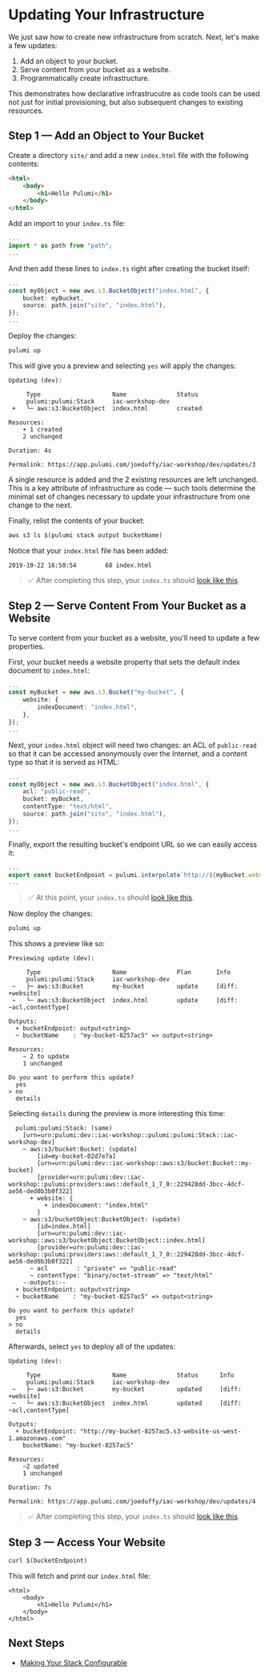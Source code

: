 # Updating Your Infrastructure

We just saw how to create new infrastructure from scratch. Next, let's make a few updates:

1. Add an object to your bucket.
2. Serve content from your bucket as a website.
3. Programmatically create infrastructure.

This demonstrates how declarative infrastrucutre as code tools can be used not just for initial provisioning, but also subsequent changes to existing resources.

## Step 1 &mdash; Add an Object to Your Bucket

Create a directory `site/` and add a new `index.html` file with the following contents:

```html
<html>
    <body>
        <h1>Hello Pulumi</h1>
    </body>
</html>
```

Add an import to your `index.ts` file:

```typescript
...
import * as path from "path";
...
```

And then add these lines to `index.ts` right after creating the bucket itself:

```typescript
...
const myObject = new aws.s3.BucketObject("index.html", {
    bucket: myBucket,
    source: path.join("site", "index.html"),
});
...
```

Deploy the changes:

```bash
pulumi up
```

This will give you a preview and selecting `yes` will apply the changes:

```
Updating (dev):

     Type                    Name              Status
     pulumi:pulumi:Stack     iac-workshop-dev
 +   └─ aws:s3:BucketObject  index.html        created

Resources:
    + 1 created
    2 unchanged

Duration: 4s

Permalink: https://app.pulumi.com/joeduffy/iac-workshop/dev/updates/3
```

A single resource is added and the 2 existing resources are left unchanged. This is a key attribute of infrastructure as code &mdash; such tools determine the minimal set of changes necessary to update your infrastructure from one change to the next.

Finally, relist the contents of your bucket:

```bash
aws s3 ls $(pulumi stack output bucketName)
```

Notice that your `index.html` file has been added:

```
2019-10-22 16:50:54        68 index.html
```

> :white_check_mark: After completing this step, your `index.ts` should [look like this](./03-updating-your-infrastructure/step1.ts).

## Step 2 &mdash; Serve Content From Your Bucket as a Website

To serve content from your bucket as a website, you'll need to update a few properties.

First, your bucket needs a website property that sets the default index document to `index.html`:

```typescript
...
const myBucket = new aws.s3.Bucket("my-bucket", {
    website: {
        indexDocument: "index.html",
    },
});
...
```

Next, your `index.html` object will need two changes: an ACL of `public-read` so that it can be accessed anonymously over the Internet, and a content type so that it is served as HTML:

```typescript
...
const myObject = new aws.s3.BucketObject("index.html", {
    acl: "public-read",
    bucket: myBucket,
    contentType: "text/html",
    source: path.join("site", "index.html"),
});
...
```

Finally, export the resulting bucket's endpoint URL so we can easily access it:

```typescript
...
export const bucketEndpoint = pulumi.interpolate`http://${myBucket.websiteEndpoint}`;
...
```

> :white_check_mark: At this point, your `index.ts` should [look like this](./03-updating-your-infrastructure/step2.ts).

Now deploy the changes:

```bash
pulumi up
```

This shows a preview like so:

```
Previewing update (dev):

     Type                    Name              Plan       Info
     pulumi:pulumi:Stack     iac-workshop-dev
 ~   ├─ aws:s3:Bucket        my-bucket         update     [diff: +website]
 ~   └─ aws:s3:BucketObject  index.html        update     [diff: ~acl,contentType]

Outputs:
  + bucketEndpoint: output<string>
  ~ bucketName    : "my-bucket-8257ac5" => output<string>

Resources:
    ~ 2 to update
    1 unchanged

Do you want to perform this update?
  yes
> no
  details
```

Selecting `details` during the preview is more interesting this time:

```
  pulumi:pulumi:Stack: (same)
    [urn=urn:pulumi:dev::iac-workshop::pulumi:pulumi:Stack::iac-workshop-dev]
    ~ aws:s3/bucket:Bucket: (update)
        [id=my-bucket-02d7e7a]
        [urn=urn:pulumi:dev::iac-workshop::aws:s3/bucket:Bucket::my-bucket]
        [provider=urn:pulumi:dev::iac-workshop::pulumi:providers:aws::default_1_7_0::229428dd-3bcc-4dcf-ae56-ded0b3b0f322]
      + website: {
          + indexDocument: "index.html"
        }
    ~ aws:s3/bucketObject:BucketObject: (update)
        [id=index.html]
        [urn=urn:pulumi:dev::iac-workshop::aws:s3/bucketObject:BucketObject::index.html]
        [provider=urn:pulumi:dev::iac-workshop::pulumi:providers:aws::default_1_7_0::229428dd-3bcc-4dcf-ae56-ded0b3b0f322]
      ~ acl        : "private" => "public-read"
      ~ contentType: "binary/octet-stream" => "text/html"
    --outputs:--
  + bucketEndpoint: output<string>
  ~ bucketName    : "my-bucket-8257ac5" => output<string>

Do you want to perform this update?
  yes
> no
  details
```

Afterwards, select `yes` to deploy all of the updates:

```
Updating (dev):

     Type                    Name              Status      Info
     pulumi:pulumi:Stack     iac-workshop-dev
 ~   ├─ aws:s3:Bucket        my-bucket         updated     [diff: +website]
 ~   └─ aws:s3:BucketObject  index.html        updated     [diff: ~acl,contentType]

Outputs:
  + bucketEndpoint: "http://my-bucket-8257ac5.s3-website-us-west-1.amazonaws.com"
    bucketName: "my-bucket-8257ac5"

Resources:
    ~2 updated
    1 unchanged

Duration: 7s

Permalink: https://app.pulumi.com/joeduffy/iac-workshop/dev/updates/4
```

> :white_check_mark: After completing this step, your `index.ts` should [look like this](./03-updating-your-infrastructure/step2.ts).

## Step 3 &mdash; Access Your Website

```bash
curl $(bucketEndpoint)
```

This will fetch and print our `index.html` file:

```
<html>
    <body>
        <h1>Hello Pulumi</h1>
    </body>
</html>
```

## Next Steps

* [Making Your Stack Configurable](./05-making-your-stack-configurable.md)
